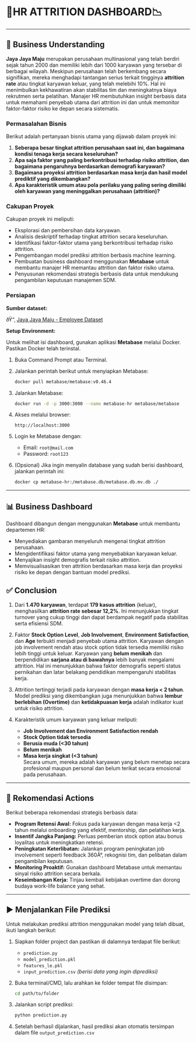
# 🚪HR ATTRITION DASHBOARD📉

---

## 🏢 Business Understanding

**Jaya Jaya Maju** merupakan perusahaan multinasional yang telah berdiri sejak tahun 2000 dan memiliki lebih dari 1000 karyawan yang tersebar di berbagai wilayah. Meskipun perusahaan telah berkembang secara signifikan, mereka menghadapi tantangan serius terkait tingginya **attrition rate** atau tingkat karyawan keluar, yang telah melebihi 10%. Hal ini menimbulkan kekhawatiran akan stabilitas tim dan meningkatnya biaya rekrutmen serta pelatihan. Manajer HR membutuhkan insight berbasis data untuk memahami penyebab utama dari attrition ini dan untuk memonitor faktor-faktor risiko ke depan secara sistematis.

### Permasalahan Bisnis

Berikut adalah pertanyaan bisnis utama yang dijawab dalam proyek ini:

1. **Seberapa besar tingkat attrition perusahaan saat ini, dan bagaimana kondisi tenaga kerja secara keseluruhan?**
2. **Apa saja faktor yang paling berkontribusi terhadap risiko attrition, dan bagaimana pengaruhnya berdasarkan demografi karyawan?**
3. **Bagaimana proyeksi attrition berdasarkan masa kerja dan hasil model prediktif yang dikembangkan?**
4. **Apa karakteristik umum atau pola perilaku yang paling sering dimiliki oleh karyawan yang meninggalkan perusahaan (attrition)?**

### Cakupan Proyek

Cakupan proyek ini meliputi:

- Eksplorasi dan pembersihan data karyawan.
- Analisis deskriptif terhadap tingkat attrition secara keseluruhan.
- Identifikasi faktor-faktor utama yang berkontribusi terhadap risiko attrition.
- Pengembangan model prediksi attrition berbasis machine learning.
- Pembuatan business dashboard menggunakan **Metabase** untuk membantu manajer HR memantau attrition dan faktor risiko utama.
- Penyusunan rekomendasi strategis berbasis data untuk mendukung pengambilan keputusan manajemen SDM.

### Persiapan

**Sumber dataset:**

ðŸ“‚ [Jaya Jaya Maju - Employee Dataset](https://github.com/dicodingacademy/dicoding_dataset/tree/main/employee)

**Setup Environment:**

Untuk melihat isi dashboard, gunakan aplikasi **Metabase** melalui Docker. Pastikan Docker telah terinstal.

1. Buka Command Prompt atau Terminal.
2. Jalankan perintah berikut untuk menyiapkan Metabase:
   ```bash
   docker pull metabase/metabase:v0.46.4
   ```

3. Jalankan Metabase:
   ```bash
   docker run -d -p 3000:3000 --name metabase-hr metabase/metabase
   ```

4. Akses melalui browser:
   ```
   http://localhost:3000
   ```

5. Login ke Metabase dengan:
   - Email: `root@mail.com`
   - Password: `root123`

6. (Opsional) Jika ingin menyalin database yang sudah berisi dashboard, jalankan perintah ini:
   ```bash
   docker cp metabase-hr:/metabase.db/metabase.db.mv.db ./
   ```

---

## 📊 Business Dashboard

Dashboard dibangun dengan menggunakan **Metabase** untuk membantu departemen HR:

- Menyediakan gambaran menyeluruh mengenai tingkat attrition perusahaan.
- Mengidentifikasi faktor utama yang menyebabkan karyawan keluar.
- Menyajikan insight demografis terkait risiko attrition.
- Memvisualisasikan tren attrition berdasarkan masa kerja dan proyeksi risiko ke depan dengan bantuan model prediksi.

## ✅ Conclusion

1. Dari **1.470 karyawan**, terdapat **179 kasus attrition** (keluar), menghasilkan **attrition rate sebesar 12,2%**. Ini menunjukkan tingkat turnover yang cukup tinggi dan dapat berdampak negatif pada stabilitas serta efisiensi SDM.
   
2. Faktor **Stock Option Level**, **Job Involvement**, **Environment Satisfaction**, dan **Age** terbukti menjadi penyebab utama attrition. Karyawan dengan job involvement rendah atau stock option tidak tersedia memiliki risiko lebih tinggi untuk keluar. Karyawan yang **belum menikah** dan berpendidikan **sarjana atau di bawahnya** lebih banyak mengalami attrition. Hal ini menunjukkan bahwa faktor demografis seperti status pernikahan dan latar belakang pendidikan mempengaruhi stabilitas kerja.

3. Attrition tertinggi terjadi pada karyawan dengan **masa kerja < 2 tahun**. Model prediksi yang dikembangkan juga menunjukkan bahwa **lembur berlebihan (Overtime)** dan **ketidakpuasan kerja** adalah indikator kuat untuk risiko attrition.

4. Karakteristik umum karyawan yang keluar meliputi:
   - **Job Involvement dan Environment Satisfaction rendah**
   - **Stock Option tidak tersedia**
   - **Berusia muda (<30 tahun)**
   - **Belum menikah**
   - **Masa kerja singkat (<3 tahun)**  
   Secara umum, mereka adalah karyawan yang belum menetap secara profesional maupun personal dan belum terikat secara emosional pada perusahaan.

---

## 🎯 Rekomendasi Actions

Berikut beberapa rekomendasi strategis berbasis data:

- **Program Retensi Awal:** Fokus pada karyawan dengan masa kerja <2 tahun melalui onboarding yang efektif, mentorship, dan pelatihan kerja.
- **Insentif Jangka Panjang:** Perluas pemberian stock option atau bonus loyalitas untuk meningkatkan retensi.
- **Peningkatan Keterlibatan:** Jalankan program peningkatan job involvement seperti feedback 360Â°, rekognisi tim, dan pelibatan dalam pengambilan keputusan.
- **Monitoring Proaktif:** Gunakan dashboard Metabase untuk memantau sinyal risiko attrition secara berkala.
- **Keseimbangan Kerja:** Tinjau kembali kebijakan overtime dan dorong budaya work-life balance yang sehat.

---

## ▶️ Menjalankan File Prediksi 

Untuk melakukan prediksi attrition menggunakan model yang telah dibuat, ikuti langkah berikut:

1. Siapkan folder project dan pastikan di dalamnya terdapat file berikut:
   - `prediction.py`
   - `model_prediction.pkl`
   - `features_le.pkl`
   - `input_prediction.csv` *(berisi data yang ingin diprediksi)*

2. Buka terminal/CMD, lalu arahkan ke folder tempat file disimpan:
   ```bash
   cd path/to/folder

3. Jalankan script prediksi:
   ```bash
   python prediction.py
   
4. Setelah berhasil dijalankan, hasil prediksi akan otomatis tersimpan dalam file `output_prediction.csv`
